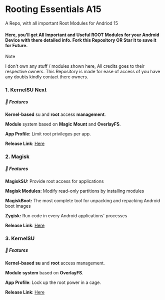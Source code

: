 

# Rooting Essentials A15
A Repo, with all important Root Modules for Andriod 15

#### Here, you'll get All Important and Useful ROOT Modules for your Android Device with there detailed info. Fork this Repository OR Star it to save it for Future.

> [!NOTE]
> I don't own any stuff / modules shown here, All credits goes to their respective owners. This Repository is made for ease of access of you have any doubts kindly contact there owners.


### 1. KernelSU Next
##### 🚀 Features
**Kernel**-**based** su and **root** access **management**.

**Module** system based on **Magic** **Mount** and **OverlayFS**.

**App Profile:** Limit root privileges per app.

**Release Link**: [Here](https://github.com/real-ekansh/Rooting-Essentials-A15/releases/tag/v1.0.9)

### 2. Magisk
##### 🚀 Features
**MagiskSU:** Provide root access for applications

**Magisk Modules:** Modify read-only partitions by installing modules

**MagiskBoot:** The most complete tool for unpacking and repacking Android boot images

**Zygisk:** Run code in every Android applications' processes

**Release Link**: [Here](https://github.com/real-ekansh/Rooting-Essentials-A15/releases/tag/v29)


### 3. KernelSU
##### 🚀 Features
**Kernel-based su** and **root** access management.

**Module** **system** based on **OverlayFS**.

**App** **Profile**: Lock up the root power in a cage.

**Release Link**: [Here](https://github.com/tiann/KernelSU/releases/tag/v1.0.5)
